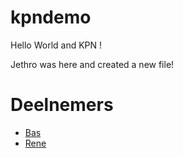 # kpndemo

Hello World and KPN !

Jethro was here and created a new file!

# Deelnemers

* [Bas](Bas.md)
* [Rene](ReneWilms.md)
